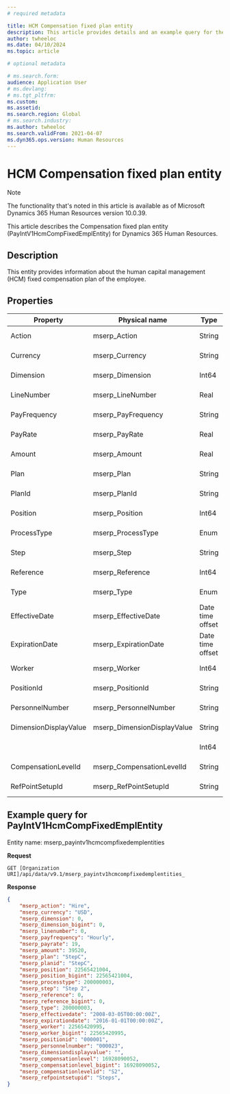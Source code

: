 ```yaml
---
# required metadata

title: HCM Compensation fixed plan entity
description: This article provides details and an example query for the PayIntV1HcmCompFixedEmplEntity in Microsoft Dynamics 365 Human Resources.
author: twheeloc
ms.date: 04/10/2024
ms.topic: article

# optional metadata

# ms.search.form: 
audience: Application User
# ms.devlang: 
# ms.tgt_pltfrm: 
ms.custom: 
ms.assetid: 
ms.search.region: Global
# ms.search.industry: 
ms.author: twheeloc
ms.search.validFrom: 2021-04-07
ms.dyn365.ops.version: Human Resources
---
```


# HCM Compensation fixed plan entity

> [!NOTE]
> The functionality that's noted in this article is available as of Microsoft Dynamics 365 Human Resources version 10.0.39.

This article describes the Compensation fixed plan entity (PayIntV1HcmCompFixedEmplEntity) for Dynamics 365 Human Resources.

## Description

This entity provides information about the human capital management (HCM) fixed compensation plan of the employee.

## Properties

| Property | Physical name | Type | Use | 
|---|---|---|---|
| Action | mserp\_Action| String | Read-only |
| Currency | mserp\_Currency | String | Read-only |
| Dimension | mserp\_Dimension | Int64 | Read-only |
| LineNumber | mserp\_LineNumber | Real | Read-only |
| PayFrequency | mserp\_PayFrequency | String | Read-only |
| PayRate | mserp\_PayRate | Real | Read-only |
| Amount | mserp\_Amount | Real | Read-only |
| Plan | mserp\_Plan | String | Read-only |
| PlanId | mserp\_PlanId | String | Read-only |
| Position | mserp\_Position | Int64 | Read-only |
| ProcessType | mserp\_ProcessType | Enum | Read-only |
| Step | mserp\_Step | String | Read-only |
| Reference | mserp\_Reference | Int64 | Read-only |
| Type | mserp\_Type | Enum | Read-only |
| EffectiveDate | mserp\_EffectiveDate | Date time offset | Read-only |
| ExpirationDate | mserp\_ExpirationDate | Date time offset | Read-only |
| Worker | mserp\_Worker | Int64 | Read-only |
| PositionId | mserp\_PositionId | String | Read-only |
| PersonnelNumber | mserp\_PersonnelNumber | String | Read-only |
| DimensionDisplayValue | mserp_DimensionDisplayValue | String | Read-only |
| | | Int64 | Read-only |
| CompensationLevelId | mserp_CompensationLevelId | String | Read-only |
| RefPointSetupId | mserp_RefPointSetupId | String | Read-only |

## Example query for PayIntV1HcmCompFixedEmplEntity

Entity name: mserp\_payintv1hcmcompfixedemplentities

**Request**

```HTTP
GET [Organization URI]/api/data/v9.1/mserp_payintv1hcmcompfixedemplentities_
```

**Response**

```JSON
{  
    "mserp_action": "Hire",  
    "mserp_currency": "USD",  
    "mserp_dimension": 0,  
    "mserp_dimension_bigint": 0,  
    "mserp_linenumber": 0,  
    "mserp_payfrequency": "Hourly",  
    "mserp_payrate": 19,  
    "mserp_amount": 39520,  
    "mserp_plan": "StepC",  
    "mserp_planid": "StepC",  
    "mserp_position": 22565421004,  
    "mserp_position_bigint": 22565421004,  
    "mserp_processtype": 200000003,  
    "mserp_step": "Step 2",  
    "mserp_reference": 0,  
    "mserp_reference_bigint": 0,  
    "mserp_type": 200000003,  
    "mserp_effectivedate": "2008-03-05T00:00:00Z",  
    "mserp_expirationdate": "2016-01-01T00:00:00Z",  
    "mserp_worker": 22565420995,  
    "mserp_worker_bigint": 22565420995,  
    "mserp_positionid": "000001",  
    "mserp_personnelnumber": "000023",  
    "mserp_dimensiondisplayvalue": "",  
    "mserp_compensationlevel": 16928090052,  
    "mserp_compensationlevel_bigint": 16928090052,  
    "mserp_compensationlevelid": "S2",  
    "mserp_refpointsetupid": "Steps",  
}
```
